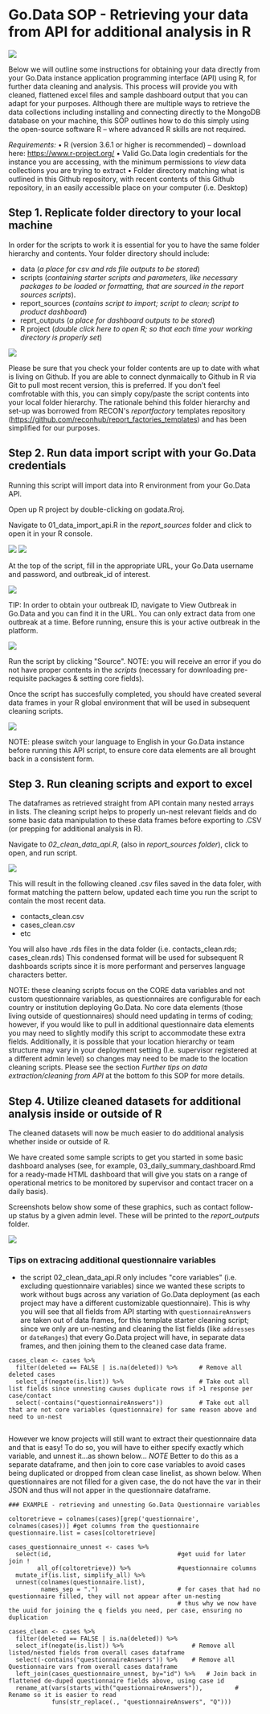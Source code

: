 # Go.Data SOP - Retrieving your data from API for additional analysis in R

![](https://github.com/WorldHealthOrganization/godata/blob/master/docs/assets/R_reporting_workflow.PNG)

Below we will outline some instructions for obtaining your data directly from your Go.Data instance application programming interface (API) using R, for further data cleaning and analysis. This process will provide you with cleaned, flattened excel files and sample dashboard output that you can adapt for your purposes. Although there are multiple ways to retrieve the data collections including installing and connecting directly to the MongoDB database on your machine, this SOP outlines how to do this simply using the open-source software R – where advanced R skills are not required. 

_Requirements:_
•	R (version 3.6.1 or higher is recommended) – download here: https://www.r-project.org/
•	Valid Go.Data login credentials for the instance you are accessing, with the minimum permissions to _view_ data collections you are trying to extract
•	Folder directory matching what is outlined in this Github repository, with recent contents of this Github repository, in an easily accessible place on your computer (i.e. Desktop)

## Step 1. Replicate folder directory to your local machine
In order for the scripts to work it is essential for you to have the same folder hierarchy and contents. Your folder directory should include:
- data (_a place for csv and rds file outputs to be stored_)
- scripts (_containing starter scripts and parameters, like necessary packages to be loaded or formatting, that are sourced in the report sources scripts_).
- report_sources (_contains script to import; script to clean; script to product dashboard_)
- reprt_outputs (_a place for dashboard outputs to be stored_)
- R project (_double click here to open R; so that each time your working directory is properly set_)

![](https://github.com/WorldHealthOrganization/godata/blob/master/docs/assets/R_folder_hierarchy.PNG)

Please be sure that you check your folder contents are up to date with what is living on Github. If you are able to connect dynmaically to Github in R via Git to pull most recent version, this is preferred. If you don't feel comfrotable with this, you can simply copy/paste the script contents into your local folder hierarchy. The rationale behind this folder hierarchy and set-up was borrowed from RECON's _reportfactory_ templates repository (https://github.com/reconhub/report_factories_templates) and has been simplified for our purposes.

## Step 2. Run data import script with your Go.Data credentials 
Running this script will import data into R environment from your Go.Data API.

Open up R project by double-clicking on godata.Rroj. 

Navigate to 01_data_import_api.R in the *report_sources* folder and click to open it in your R console. 

![](https://github.com/WorldHealthOrganization/godata/blob/master/docs/assets/R_report_sources.PNG)
![](https://github.com/WorldHealthOrganization/godata/blob/master/docs/assets/R_data_import_api.PNG)

At the top of the script, fill in the appropriate URL, your Go.Data username and password, and outbreak_id of interest. 

![](https://github.com/WorldHealthOrganization/godata/blob/master/docs/assets/R_script_credentials.PNG)

TIP: In order to obtain your outbreak ID, navigate to View Outbreak in Go.Data and you can find it in the URL. You can only extract data from one outbreak at a time. Before running, ensure this is your active outbreak in the platform. 

![](https://github.com/WorldHealthOrganization/godata/blob/master/docs/assets/R_outbreak_id.PNG)

Run the script by clicking "Source".
NOTE: you will receive an error if you do not have proper contents in the *scripts* (necessary for downloading pre-requisite packages & setting core fields).

Once the script has succesfully completed, you should have created several data frames in your R global environment that will be used in subsequent cleaning scripts.

![](https://github.com/WorldHealthOrganization/godata/blob/master/docs/assets/R_collections.PNG)

NOTE: please switch your language to English in your Go.Data instance before running this API script, to ensure core data elements are all brought back in a consistent form.

## Step 3. Run cleaning scripts and export to excel 
The dataframes as retrieved straight from API contain many nested arrays in lists. The cleaning script helps to properly un-nest relevant fields and do some basic data manipulation to these data frames before exporting to .CSV (or prepping for additional analysis in R).

Navigate to *02_clean_data_api.R*, (also in *report_sources folder*), click to open, and run script.

![](https://github.com/WorldHealthOrganization/godata/blob/master/docs/assets/R_clean_data_api.PNG)

This will result in the following cleaned .csv files saved in the data foler, with format matching the pattern below, updated each time you run the script to contain the most recent data.
- contacts_clean.csv
- cases_clean.csv
- etc 

You will also have .rds files in the data folder (i.e. contacts_clean.rds; cases_clean.rds) This condensed format will be used for subsequent R dashboards scripts since it is more performant and perserves language characters better.

NOTE: these cleaning scripts focus on the CORE data variables and not custom questionnaire variables, as questionnaires are configurable for each country or institution deploying Go.Data. No core data elements (those living outside of questionnaires) should need updating in terms of coding; however, if you would like to pull in additional questionnaire data elements you may need to slightly modify this script to accommodate these extra fields. Additionally, it is possible that your location hierarchy or team structure may vary in your deployment setting (I.e. supervisor registered at a different admin level) so changes may need to be made to the location cleaning scripts. Please see the section _Further tips on data extraction/cleaning from API_ at the bottom fo this SOP for more details.

## Step 4. Utilize cleaned datasets for additional analysis inside or outside of R
The cleaned datasets will now be much easier to do additional analysis whether inside or outside of R. 

We have created some sample scripts to get you started in some basic dashboard analyses (see, for example, 03_daily_summary_dashboard.Rmd for a ready-made HTML dashboard that will give you stats on a range of operational metrics to be monitored by supervisor and contact tracer on a daily basis). 

Screenshots below show some of these graphics, such as contact follow-up status by a given admin level. These will be printed to the *report_outputs* folder.

![](https://github.com/WorldHealthOrganization/godata/blob/master/docs/assets/report_screenshot.png)


### Tips on extracing additional questionnaire variables
- the script 02_clean_data_api.R only includes "core variables" (i.e. excluding questionnaire variables) since we wanted these scripts to work without bugs across any variation of Go.Data deployment (as each project may have a different customizable questionnaire). This is why you will see that all fields from API starting with `questionnaireAnswers` are taken out of data frames, for this template starter cleaning script; since we only are un-nesting and cleaning the list fields (like `addresses` or `dateRanges`) that every Go.Data project will have, in separate data frames, and then joining them to the cleaned case data frame.

```
cases_clean <- cases %>%
  filter(deleted == FALSE | is.na(deleted)) %>%      # Remove all deleted cases
  select_if(negate(is.list)) %>%                     # Take out all list fields since unnesting causes duplicate rows if >1 response per case/contact                    
  select(-contains("questionnaireAnswers"))          # Take out all that are not core variables (questionnaire) for same reason above and need to un-nest
  
 ```
 
However we know projects will still want to extract their questionnaire data and that is easy!
To do so, you will have to either specify exactly which variable, and unnest it...as shown below...
*NOTE* Better to do this as a separate dataframe, and then join to core case variables to avoid cases being duplicated or dropped from clean case linelist, as shown below. When questionnaires are not filled for a given case, the do not have the var in their JSON and thus will not apper in the questionnaire dataframe.

```
### EXAMPLE - retrieving and unnesting Go.Data Questionnaire variables

coltoretrieve = colnames(cases)[grep('questionnaire', colnames(cases))] #get columns from the questionnaire
questionnaire.list = cases[coltoretrieve]

cases_questionnaire_unnest <- cases %>%
  select(id,                                   #get uuid for later join !
        all_of(coltoretrieve)) %>%             #questionnaire columns
  mutate_if(is.list, simplify_all) %>%
  unnest(colnames(questionnaire.list), 
         names_sep = ".")                      # for cases that had no questionnaire filled, they will not appear after un-nesting
                                               # thus why we now have the uuid for joining the q fields you need, per case, ensuring no duplication
         
cases_clean <- cases %>%
  filter(deleted == FALSE | is.na(deleted)) %>%   
  select_if(negate(is.list)) %>%                   # Remove all listed/nested fields from overall cases dataframe
  select(-contains("questionnaireAnswers")) %>%    # Remove all Questionnaire vars from overall cases dataframe
  left_join(cases_questionnaire_unnest, by="id") %>%   # Join back in flattened de-duped questionnaire fields above, using case id
  rename_at(vars(starts_with("questionnaireAnswers")),         # Rename so it is easier to read
            funs(str_replace(., "questionnaireAnswers", "Q")))
```


